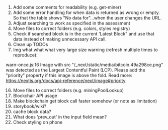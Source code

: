 
1. Add some comments for readability (e.g. get-miner)
2.  Add some error handling for when data is returned as wrong or empty. So that the table shows "No data for"...when the user changes the URL.
3.  Adjust searching to work as specified in the assessment
4.  Move files to correct folders (e.g. colors, styles registry)
5.  Check if searched block is in the current 'Latest Block" and use that data instead of making unnecessary API call.
6.  Clean up TODOs
7.  Img what what what very large size warning (refresh multiple times to reproduce): 

warn-once.js:16 Image with src "/_next/static/media/bitcoin.49a298ce.png" was detected as the Largest Contentful Paint (LCP). Please add the "priority" property if this image is above the fold.
Read more: https://nextjs.org/docs/api-reference/next/image#priority


16. Move files to correct folders (e.g. miningPoolLookup)
17. Blockchair API usage
18. Make blockchain get block call faster somehow (or note as limitation)
19. storybook/wiki?
20. cache block data?
21. What does 'prev_out' in the input field mean?
22. Check styling on phone
    